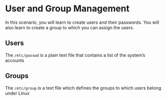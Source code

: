 # User and Group Management

In this scenario, you will learn to create users and their passwords. You will also learn to create a group to which you can assign the users.


## Users

The `/etc/passwd` is a plain text file that contains a list of the system’s accounts

## Groups

The `/etc/group` is a text file which defines the groups to which users belong under Linux​